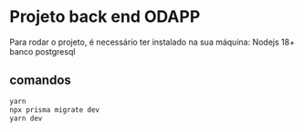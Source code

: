 # Projeto back end ODAPP

Para rodar o projeto, é necessário ter instalado na sua máquina:
Nodejs 18+
banco postgresql

## comandos
```bash
yarn
npx prisma migrate dev
yarn dev
